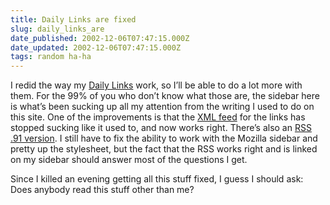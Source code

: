 ```yaml
---
title: Daily Links are fixed
slug: daily_links_are
date_published: 2002-12-06T07:47:15.000Z
date_updated: 2002-12-06T07:47:15.000Z
tags: random ha-ha
---
```


I redid the way my [Daily Links](http://www.dashes.com/links/) work, so I’ll be able to do a lot more with them. For the 99% of you who don’t know what those are, the sidebar here is what’s been sucking up all my attention from the writing I used to do on this site. One of the improvements is that the [XML feed](http://www.dashes.com/links/index.rdf) for the links has stopped sucking like it used to, and now works right. There’s also an [RSS .91 version](http://www.dashes.com/links/index.xml). I still have to fix the ability to work with the Mozilla sidebar and pretty up the stylesheet, but the fact that the RSS works right and is linked on my sidebar should answer most of the questions I get.

Since I killed an evening getting all this stuff fixed, I guess I should ask: Does anybody read this stuff other than me?
